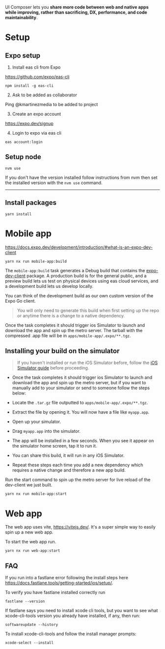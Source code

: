UI Composer lets you **share more code between web and native apps while improving, rather than sacrificing, DX, performance, and code maintainability**.

# Setup

## Expo setup

1. Install eas cli from Expo

https://github.com/expo/eas-cli

```shell
npm install -g eas-cli
```

2. Ask to be added as collaborator

Ping @kmartinezmedia to be added to project

3. Create an expo account

https://expo.dev/signup

4. Login to expo via eas cli

```shell
eas account:login
```

## Setup node

```shell
nvm use
```

If you don't have the version installed follow instructions from nvm then set the installed version with the `nvm use` command.

---

## Install packages

```shell
yarn install
```

# Mobile app

https://docs.expo.dev/development/introduction/#what-is-an-expo-dev-client

```shell
yarn nx run mobile-app:build
```

The `mobile-app:build` task generates a Debug build that contains the [expo-dev-client](https://www.npmjs.com/package/expo-dev-client) package. A production build is for the general public, and a preview build lets us test on physical devices using eas cloud services, and a development build lets us develop locally.

You can think of the development build as our own custom version of the Expo Go client.

> You will only need to generate this build when first setting up the repo or anytime there is a change to a native dependency.

Once the task completes it should trigger ios Simulator to launch and download the app and spin up the metro server. The tarball with the compressed .app file will be in `apps/mobile-app/.expo/**.tgz`.

## Installing your build on the simulator

> If you haven't installed or run the iOS Simulator before, follow the [iOS Simulator guide](https://docs.expo.dev/workflow/ios-simulator/) before proceeding.

- Once the task completes it should trigger ios Simulator to launch and download the app and spin up the metro server, but if you want to manually add to your simulator or send to someone follow the steps below: 

- Locate the `.tar.gz` file outputted to `apps/mobile-app/.expo/**.tgz`.
- Extract the file by opening it. You will now have a file like `myapp.app`.
- Open up your simulator.
- Drag `myapp.app` into the simulator.
- The app will be installed in a few seconds. When you see it appear on the simulator home screen, tap it to run it.
- You can share this build, it will run in any iOS Simulator.
- Repeat these steps each time you add a new dependency which requires a native change and therefore a new app build.

Run the start command to spin up the metro server for live reload of the dev-client we just built.

```shell
yarn nx run mobile-app:start
```

# Web app

The web app uses vite, https://vitejs.dev/. It's a super simple way to easily spin up a new web app.

To start the web app run.

```shell
yarn nx run web-app:start
```

## FAQ

If you run into a fastlane error following the install steps here https://docs.fastlane.tools/getting-started/ios/setup/.

To verify you have fastlane installed correctly run

```shell
fastlane --version
```

If fastlane says you need to install xcode cli tools, but you want to see what xcode-cli-tools version you already have installed, if any, then run:

```shell
softwareupdate --history
```

To install xcode-cli-tools and follow the install manager prompts:

```shell
xcode-select --install
```
